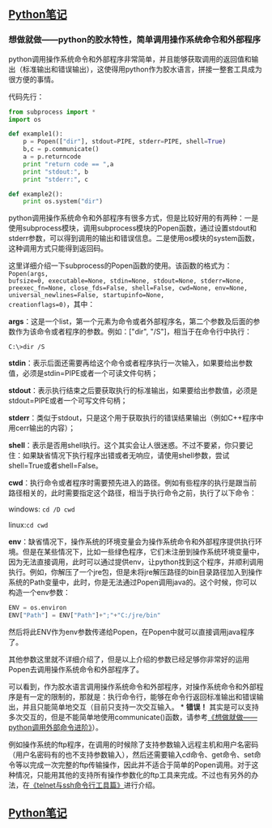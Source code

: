 ## [Python笔记](https://billy0920.github.io/python_tips)

### 想做就做——python的胶水特性，简单调用操作系统命令和外部程序

python调用操作系统命令和外部程序非常简单，并且能够获取调用的返回值和输出（标准输出和错误输出），这使得用python作为胶水语言，拼接一整套工具成为很方便的事情。

代码先行：
```python
from subprocess import *
import os

def example1():
    p = Popen(["dir"], stdout=PIPE, stderr=PIPE, shell=True)
    b,c = p.communicate()
    a = p.returncode
    print "return code == ",a
    print "stdout:", b
    print "stderr:", c

def example2():
    print os.system("dir")
```

python调用操作系统命令和外部程序有很多方式，但是比较好用的有两种：一是使用subprocess模块，调用subprocess模块的Popen函数，通过设置stdout和stderr参数，可以得到调用的输出和错误信息。二是使用os模块的system函数，这种调用方式只能得到返回码。

这里详细介绍一下subprocess的Popen函数的使用。该函数的格式为：<code>Popen(args, bufsize=0, executable=None, stdin=None, stdout=None, stderr=None, preexec_fn=None, close_fds=False, shell=False, cwd=None, env=None, universal_newlines=False, startupinfo=None, creationflags=0)</code>，其中：

<b>args</b>：这是一个list，第一个元素为命令或者外部程序名，第二个参数及后面的参数作为该命令或者程序的参数。例如：["dir", "/S"]，相当于在命令行中执行：

```C:\>dir /S```

<b>stdin</b>：表示后面还需要再给这个命令或者程序执行一次输入，如果要给出参数值，必须是stdin=PIPE或者一个可读文件句柄；

<b>stdout</b>：表示执行结束之后要获取执行的标准输出，如果要给出参数值，必须是stdout=PIPE或者一个可写文件句柄；

<b>stderr</b>：类似于stdout，只是这个用于获取执行的错误结果输出（例如C++程序中用cerr输出的内容）；

<b>shell</b>：表示是否用shell执行。这个其实会让人很迷惑。不过不要紧，你只要记住：如果缺省情况下执行程序出错或者无响应，请使用shell参数，尝试shell=True或者shell=False。

<b>cwd</b>：执行命令或者程序时需要预先进入的路径。例如有些程序的执行是跟当前路径相关的，此时需要指定这个路径，相当于执行命令之前，执行了以下命令：

windows: ```cd /D cwd```

linux:```cd cwd```

<b>env</b>：缺省情况下，操作系统的环境变量会为操作系统命令和外部程序提供执行环境。但是在某些情况下，比如一些绿色程序，它们未注册到操作系统环境变量中，因为无法直接调用，此时可以通过提供env，让python找到这个程序，并顺利调用执行。例如，你解压了一个jre包，但是未将jre解压路径的bin目录路径加入到操作系统的Path变量中，此时，你是无法通过Popen调用java的。这个时候，你可以构造一个env参数：
```python
ENV = os.environ
ENV["Path"] = ENV["Path"]+";"+"C:/jre/bin"
```
然后将此ENV作为env参数传递给Popen，在Popen中就可以直接调用java程序了。

其他参数这里就不详细介绍了，但是以上介绍的参数已经足够你非常好的运用Popen去调用操作系统命令和外部程序了。

可以看到，作为胶水语言调用操作系统命令和外部程序，对操作系统命令和外部程序是有一定的限制的，那就是：执行命令行，能够在命令行返回标准输出和错误输出，并且只能简单地交互（目前只支持一次交互输入。 * <b>错误！</b> 其实是可以支持多次交互的，但是不能简单地使用communicate()函数，请参考[《想做就做——python调用外部命令进阶》](https://billy0920.github.io/python_tips/chapters/7_example_call_command_advanced)）。

例如操作系统的ftp程序，在调用的时候除了支持参数输入远程主机和用户名密码（用户名密码有的也不支持参数输入），然后还需要输入cd命令、get命令、set命令等以完成一次完整的ftp传输操作，因此并不适合于简单的Popen调用。对于这种情况，只能用其他的支持所有操作参数化的ftp工具来完成。不过也有另外的办法，在[《telnet与ssh命令行工具篇》](https://billy0920.github.io/python_tips/chapters/6_example_telnet_ssh)进行介绍。

## [Python笔记](https://billy0920.github.io/python_tips)
